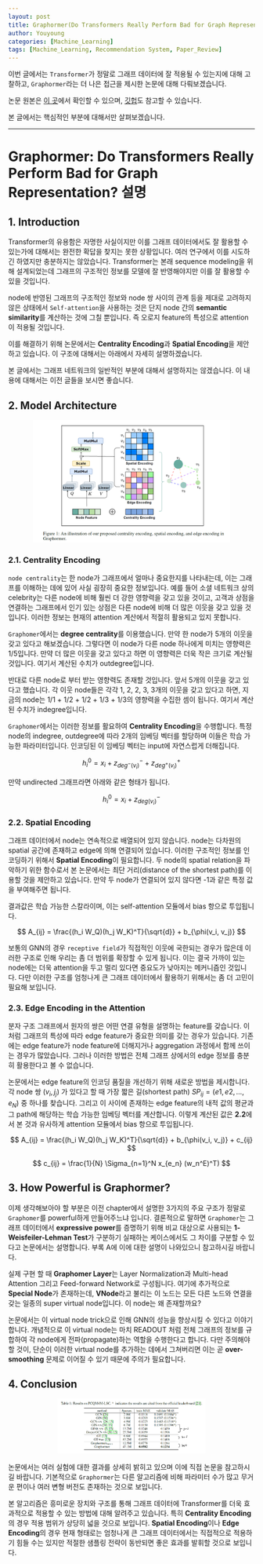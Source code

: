 ```yaml
---
layout: post
title: Graphormer(Do Transformers Really Perform Bad for Graph Representation?) 설명
author: Youyoung
categories: [Machine_Learning]
tags: [Machine_Learning, Recommendation System, Paper_Review]
---
```


이번 글에서는 `Transformer`가 정말로 그래프 데이터에 잘 적용될 수 있는지에 대해 고찰하고, `Graphormer`라는 더 나은 접근을 제시한 논문에 대해 다뤄보겠습니다.  

논문 원본은 [이 곳](https://arxiv.org/pdf/2106.05234.pdf)에서 확인할 수 있으며, [깃헙](https://github.com/microsoft/Graphormer)도 참고할 수 있습니다.  

본 글에서는 핵심적인 부분에 대해서만 살펴보겠습니다.  

---
# Graphormer: Do Transformers Really Perform Bad for Graph Representation? 설명  
## 1. Introduction  
Transformer의 유용함은 자명한 사실이지만 이를 그래프 데이터에서도 잘 활용할 수 있는가에 대해서는 완전한 확답을 찾지는 못한 상황입니다. 여러 연구에서 이를 시도하긴 하였지만 충분하지는 않았습니다. Transformer는 본래 sequence modeling을 위해 설계되었는데 그래프의 구조적인 정보를 모델에 잘 반영해야지만 이를 잘 활용할 수 있을 것입니다.  

node에 반영된 그래프의 구조적인 정보와 node 쌍 사이의 관계 등을 제대로 고려하지 않은 상태에서 `Self-attention`을 사용하는 것은 단지 node 간의 **semantic similarity**를 계산하는 것에 그칠 뿐입니다. 즉 오로지 feature의 특성으로 attention이 적용될 것입니다.  

이를 해결하기 위해 논문에서는 **Centrality Encoding**과 **Spatial Encoding**을 제안하고 있습니다. 이 구조에 대해서는 아래에서 자세히 설명하겠습니다.  

본 글에서는 그래프 네트워크의 일반적인 부분에 대해서 설명하지는 않겠습니다. 이 내용에 대해서는 이전 글들을 보시면 좋습니다.  

## 2. Model Architecture  

<center><img src="/public/img/Machine_Learning/2022-01-30-Graphormer/str.PNG" width="80%"></center>  

### 2.1. Centrality Encoding  
`node centrality`는 한 node가 그래프에서 얼마나 중요한지를 나타내는데, 이는 그래프를 이해하는 데에 있어 사실 굉장히 중요한 정보입니다. 예를 들어 소셜 네트워크 상의 celebrity는 다른 node에 비해 훨씬 더 강한 영향력을 갖고 있을 것이고, 고객과 상점을 연결하는 그래프에서 인기 있는 상점은 다른 node에 비해 더 많은 이웃을 갖고 있을 것입니다. 이러한 정보는 현재의 attention 계산에서 적절히 활용되고 있지 못합니다.  

`Graphomer`에서는 **degree centrality**를 이용했습니다. 만약 한 node가 5개의 이웃을 갖고 있다고 해보겠습니다. 그렇다면 이 node가 다른 node 하나에게 미치는 영향력은 1/5입니다. 만약 더 많은 이웃을 갖고 있다고 하면 이 영향력은 더욱 작은 크기로 계산될 것입니다. 여기서 계산된 수치가 outdegree입니다.  

반대로 다른 node로 부터 받는 영향력도 존재할 것입니다. 앞서 5개의 이웃을 갖고 있다고 했습니다. 각 이웃 node들은 각각 1, 2, 2, 3, 3개의 이웃을 갖고 있다고 하면, 지금의 node는 1/1 + 1/2 + 1/2 + 1/3 + 1/3의 영향력을 수집한 셈이 됩니다. 여기서 계산된 수치가 indegree입니다.  

`Graphomer`에서는 이러한 정보를 활요하여 **Centrality Encoding**을 수행합니다. 특정 node의 indegree, outdegree에 따라 2개의 임베딩 벡터를 할당하며 이들은 학습 가능한 파라미터입니다. 인코딩된 이 임베딩 벡터는 input에 자연스럽게 더해집니다.  

$$ h_i^0 = x_i + z^{-}_{deg^{-}(v_i)} + z^{+}_{deg^{+}(v_i)} $$  

만약 undirected 그래프라면 아래와 같은 형태가 됩니다.  

$$ h_i^0 = x_i + z^{-}_{deg(v_i)} $$  

### 2.2. Spatial Encoding  
그래프 데이터에서 node는 연속적으로 배열되어 있지 않습니다. node는 다차원의 spatial 공간에 존재하고 edge에 의해 연결되어 있습니다. 이러한 구조적인 정보를 인코딩하기 위해서 **Spatial Encoding**이 필요합니다. 두 node의 spatial relation을 파악하기 위한 함수로서 본 논문에서는 최단 거리(distance of the shortest path)를 이용할 것을 제안하고 있습니다. 만약 두 node가 연결되어 있지 않다면 -1과 같은 특정 값을 부여해주면 됩니다.  

결과값은 학습 가능한 스칼라이며, 이는 self-attention 모듈에서 bias 항으로 투입됩니다.  

$$ A_{ij} = \frac{(h_i W_Q)(h_j W_K)^T}{\sqrt{d}} + b_{\phi(v_i, v_j)} $$  

보통의 GNN의 경우 `receptive field`가 직접적인 이웃에 국한되는 경우가 많은데 이러한 구조로 인해 우리는 좀 더 범위를 확장할 수 있게 됩니다. 이는 결국 가까이 있는 node에는 더욱 attention을 두고 멀리 있다면 중요도가 낮아지는 메커니즘인 것입니다. 다만 이러한 구조를 엄청나게 큰 그래프 데이터에서 활용하기 위해서는 좀 더 고민이 필요해 보입니다.  

### 2.3. Edge Encoding in the Attention  
분자 구조 그래프에서 원자의 쌍은 어떤 연결 유형을 설명하는 feature를 갖습니다. 이처럼 그래프의 특성에 따라 edge feature가 중요한 의미를 갖는 경우가 있습니다. 기존에는 edge feature가 node feature에 더해지거나 aggregation 과정에서 함께 쓰이는 경우가 많았습니다. 그러나 이러한 방법은 전체 그래프 상에서의 edge 정보를 충분히 활용한다고 볼 수 없습니다.

논문에서는 edge feature의 인코딩 품질을 개선하기 위해 새로운 방법을 제시합니다. 각 node 쌍 $(v_i, j_j)$ 가 있다고 할 때 가장 짧은 길(shortest path) $SP_{ij} = (e1, e2, ..., e_N)$ 중 하나를 찾습니다. 그리고 이 사이에 존재하는 edge feature의 내적 값의 평균과 그 path에 해당하는 학습 가능한 임베딩 벡터를 계산합니다. 이렇게 계산된 값은 **2.2**에서 본 것과 유사하게 attention 모듈에서 bias 항으로 투입됩니다.  

$$ A_{ij} = \frac{(h_i W_Q)(h_j W_K)^T}{\sqrt{d}} + b_{\phi(v_i, v_j)} + c_{ij} $$  

$$ c_{ij} = \frac{1}{N} \Sigma_{n=1}^N x_{e_n} (w_n^E)^T) $$  

## 3. How Powerful is Graphormer?  
이제 생각해보아야 할 부분은 이전 chapter에서 설명한 3가지의 주요 구조가 정말로 `Graphomer`를 powerful하게 만들어주느냐 입니다. 결론적으로 말하면 `Graphomer`는 그래프 데이터에서 **expressive power**를 증명하기 위해 비교 대상으로 사용되는 **1-Weisfeiler-Lehman Test**가 구분하기 실패하는 케이스에서도 그 차이를 구분할 수 있다고 논문에서는 설명합니다. 부록 A에 이에 대한 설명이 나와있으니 참고하시길 바랍니다.  

실제 구현 할 때 **Graphomer Layer**는 Layer Normalization과 Multi-head Attention 그리고 Feed-forward Network로 구성됩니다. 여기에 추가적으로 **Special Node**가 존재하는데, **VNode**라고 불리는 이 노드는 모든 다른 노드와 연결을 갖는 일종의 super virtual node입니다. 이 node는 왜 존재할까요?  

논문에서는 이 virtual node trick으로 인해 GNN의 성능을 향상시킬 수 있다고 이야기 합니다. 개념적으로 이 virtual node는 마치 READOUT 처럼 전체 그래프의 정보를 규합하여 각 node에게 전파(propagate)하는 역할을 수행한다고 합니다. 다만 주의해야 할 것이, 단순이 이러한 virtual node를 추가하는 데에서 그쳐버리면 이는 곧 **over-smoothing** 문제로 이어질 수 있기 때문에 주의가 필요합니다.  

## 4. Conclusion  

<center><img src="/public/img/Machine_Learning/2022-01-30-Graphormer/01.PNG" width="60%"></center>  

논문에서는 여러 실험에 대한 결과를 상세히 밝히고 있으며 이에 직접 논문을 참고하시길 바랍니다. 기본적으로 `Graphormer`는 다른 알고리즘에 비해 파라미터 수가 많고 무거운 편이나 여러 변형 버전도 존재하는 것으로 보입니다.  

본 알고리즘은 흥미로운 장치와 구조를 통해 그래프 데이터에 Transformer를 더욱 효과적으로 적용할 수 있는 방법에 대해 알려주고 있습니다. 특히 **Centrality Encoding**의 경우 적용 범위가 상당히 넓을 것으로 보입니다. **Spatial Encoding**이나 **Edge Encoding**의 경우 현재 형태로는 엄청나게 큰 그래프 데이터에서는 직접적으로 적용하기 힘들 수는 있지만 적절한 샘플링 전략이 동반되면 좋은 효과를 발휘할 것으로 보입니다.  
